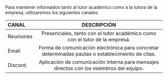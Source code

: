 Para mantener informados tanto al tutor académico como a la tutora de la empresa, utilizaremos los siguientes canales:  

CANAL | DESCRIPCIÓN
:----------------|:-------------:
Reuniones | Presenciales, tanto con el tutor académico como con el tutor de la empresa.  
Email | Forma de comunicación electrónica para concretar determinadas pautas o establecimiento de citas.  
Discord | Aplicación de comunicación interna para mensajes directos con los miembros del equipo.

